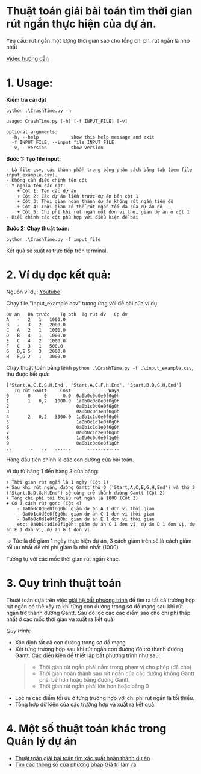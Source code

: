 Thuật toán giải bài toán tìm thời gian rút ngắn thực hiện của dự án.
=============

Yêu cầu: rút ngắn một lượng thời gian sao cho tổng chi phí rút ngắn là nhỏ nhất

[Video hướng dẫn](https://www.youtube.com/watch?v=YFqkeHcl5jA&t=13s)

# **1. Usage:**

**Kiểm tra cài đặt**
	
	python .\CrashTime.py -h
	
	usage: CrashTime.py [-h] [-f INPUT_FILE] [-v]

	optional arguments:
	  -h, --help            show this help message and exit
	  -f INPUT_FILE, --input_file INPUT_FILE
	  -v, --version         show version

**Bước 1: Tạo file input:**

	- Là file csv, các thành phần trong bảng phân cách bằng tab (xem file input_example.csv).
	- Không cần điều chỉnh tên cột
	- Ý nghĩa tên các cột:
		+ Cột 1: Tên các dự án
		+ Cột 2: Các dự án liền trước dự án bên cột 1
		+ Cột 3: Thời gian hoàn thành dự án không rút ngắn tiến độ
		+ Cột 4: Thời gian có thể rút ngắn tối đa của dự án đó
		+ Cột 5: Chi phí khi rút ngắn một đơn vị thời gian dự án ở cột 1 
	- Điều chỉnh các cột phù hợp với điều kiện đề bài
**Bước 2: Chạy thuật toán:**

	python .\CrashTime.py -f input_file
	
	
Kết quả sẽ xuất ra trực tiếp trên terminal.  


# **2. Ví dụ đọc kết quả:**

Nguồn ví dụ: [Youtube](https://www.youtube.com/watch?v=qNSTP88FHWA&t=764s)

Chạy file "input_example.csv" tương ứng với đề bài của ví dụ:

	Dự án	DA trước	Tg bth	Tg rút đv	Cp đv
	A	-	2	1	1000.0
	B	-	3	2	2000.0
	C	A	2	1	1000.0
	D	B	4	1	1000.0
	E	C	4	2	1000.0
	F	C	3	1	500.0
	G	D,E	5	3	2000.0
	H	F,G	2	1	3000.0

Chạy thuật toán bằng lệnh `python .\CrashTime.py -f .\input_example.csv`, thu được kết quả: 

```
['Start,A,C,E,G,H,End', 'Start,A,C,F,H,End', 'Start,B,D,G,H,End']
   Tg rút Gantt     Cost              Ways
0       0     0      0.0  0a0b0c0d0e0f0g0h
1       1   0,2   1000.0  1a0b0c0d0e0f0g0h
2                         0a0b1c0d0e0f0g0h
3                         0a0b0c0d1e0f0g0h
4       2   0,2   3000.0  1a0b1c1d0e0f0g0h
5                         1a0b0c1d1e0f0g0h
6                         0a0b1c1d1e0f0g0h
7                         0a0b0c1d2e0f0g0h
8                         1a0b0c0d0e0f1g0h
9                         0a0b1c0d0e0f1g0h
..      ..   ..	  ......      ............
```

Hàng đầu tiên chính là các con đường của bài toán.

Ví dụ từ hàng 1 đến hàng 3 của bảng: 

	+ Thời gian rút ngắn là 1 ngày (Cột 1)
	+ Sau khi rút ngắn, đường Gantt thứ 0 ('Start,A,C,E,G,H,End') và thứ 2 ('Start,B,D,G,H,End') sẽ cùng trở thành đường Gantt (Cột 2)
	+ Tổng chi phí tối thiểu rút ngắn là 1000 (Cột 3)
	+ Có 3 cách rút gọn: (Cột 4)
		- 1a0b0c0d0e0f0g0h: giảm dự án A 1 đơn vị thời gian
		- 0a0b1c0d0e0f0g0h: giảm dự án C 1 đơn vị thời gian
		- 0a0b0c0d1e0f0g0h: giảm dự án E 1 đơn vị thời gian 
		etc: 0a0b1c1d1e0f1g0h: giảm dự án C 1 đơn vị, dự án D 1 đơn vị, dự án E 1 đơn vị, dự án G 1 đơn vị	
&#8594; Tức là để giảm 1 ngày thực hiện dự án, 3 cách giảm trên sẽ là cách giảm tối ưu nhất để chi phí giảm là nhỏ nhất (1000)  

Tương tự với các mốc thời gian rút ngắn khác.

# **3. Quy trình thuật toán**
Thuật toán dựa trên việc [giải hệ bất phương trình](https://github.com/Truongphi20/inequaltion) để tìm ra tất cả trường hợp rút ngắn có thể xảy ra khi từng con đường trong sơ đồ mạng sau khi rút ngắn trở thành đường Gantt. Sau đó lọc các các điểm sao cho chi phí thấp nhất ở các mốc thời gian và xuất ra kết quả.

_Quy trình:_
- Xác định tất cả con đường trong sơ đồ mạng
- Xét từng trường hợp sau khi rút ngắn con đường đó trở thành đường Gantt. Các điều kiện để thiết lập bất phương trình như sau:
	>+ Thời gian rút ngắn phải nằm trong phạm vị cho phép (đề cho)
	>+ Thời gian hoàn thành sau rút ngắn của các đường không Gantt phải bé hơn hoặc bằng đường Gantt
	>+ Thời gian rút ngắn phải lớn hơn hoặc bằng 0
- Lọc ra các điểm tối ưu ở từng trường hợp với chi phí rút ngắn là tối thiểu.
- Tổng hợp dữ kiện của các trường hợp và xuất ra kết quả.

# 4. Một số thuật toán khác trong Quản lý dự án

- [Thuật toán giải bài toán tìm xác suất hoàn thành dự án](https://github.com/Truongphi20/PredicTimePro)
- [Tìm các thông số của phương pháp Giá trị làm ra](https://github.com/Truongphi20/earnvalue)
